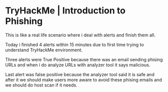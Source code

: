 # TryHackMe | Introduction to Phishing
This is like a real life scenario where i deal with alerts and finish them all.

Today i finished 4 alerts within 15 minutes due to first time trying to understand TryHackMe environment.

Three alerts were True Positive because there was an email sending phising URLs and when i do analyze URLs with analyzer tool it says malicious.

Last alert was false positive because the analyzer tool said it is safe and after it we should make users more aware to avoid these phising emails and we should do host scan if it needs.
